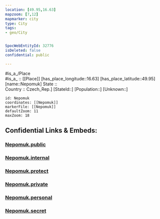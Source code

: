 ```yaml
---
location: [49.95,16.63] 
mapzoom: [7,12] 
mapmarker: city 
type: City
tags:
- geo/City


SpocWebEntityId: 32776
isDeleted: false
confidential: public

---
```

#is_a_/Place  
#is_a_ :: [[Place]] 
[has_place_longitude::16.63] 
[has_place_latitude::49.95] 
[name::Nepomuk] 
State ::  
Country :: Czech_Rep.] 
[StateId::] 
[Population::] 
[Unknown::] 


```leaflet
id: Nepomuk
coordinates: [[Nepomuk]] 
markerFile: [[Nepomuk]] 
defaultZoom: 11 
maxZoom: 18
```


## Confidential Links & Embeds: 

### [Nepomuk.public](/_public/\Earth\Continent\Europe\Europe~Central\Czech_Republic\regions~Czech_Republic\Pardubický\CityNepomuk.public.md) 

### [Nepomuk.internal](/_internal/\Earth\Continent\Europe\Europe~Central\Czech_Republic\regions~Czech_Republic\Pardubický\CityNepomuk.internal.md) 

### [Nepomuk.protect](/_protect/\Earth\Continent\Europe\Europe~Central\Czech_Republic\regions~Czech_Republic\Pardubický\CityNepomuk.protect.md) 

### [Nepomuk.private](/_private/\Earth\Continent\Europe\Europe~Central\Czech_Republic\regions~Czech_Republic\Pardubický\CityNepomuk.private.md) 

### [Nepomuk.personal](/_personal/\Earth\Continent\Europe\Europe~Central\Czech_Republic\regions~Czech_Republic\Pardubický\CityNepomuk.personal.md) 

### [Nepomuk.secret](/_secret/\Earth\Continent\Europe\Europe~Central\Czech_Republic\regions~Czech_Republic\Pardubický\CityNepomuk.secret.md)

